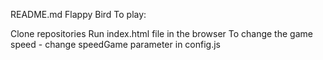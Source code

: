 README.md
Flappy Bird
To play:

Clone repositories
Run index.html file in the browser
To change the game speed - change speedGame parameter in config.js